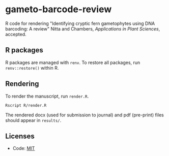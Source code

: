 # gameto-barcode-review

R code for rendering "Identifying cryptic fern gametophytes using DNA barcoding: A review" Nitta and Chambers, *Applications in Plant Sciences*, accepted.

## R packages

R packages are managed with `renv`. To restore all packages, run `renv::restore()` within R.

## Rendering

To render the manuscript, run `render.R`.

```
Rscript R/render.R
```

The rendered docx (used for submission to journal) and pdf (pre-print) files should appear in `results/`.

## Licenses

- Code: [MIT](LICENSE)